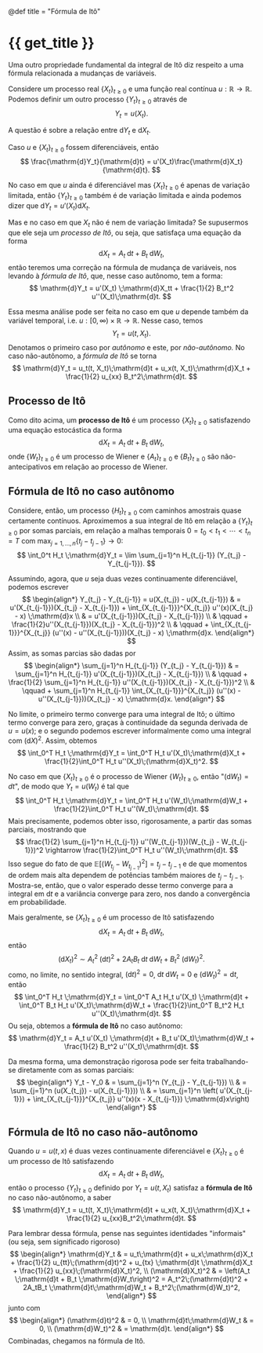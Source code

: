@def title = "Fórmula de Itô"

# {{ get_title }}

Uma outro propriedade fundamental da integral de Itô diz respeito a uma fórmula relacionada a mudanças de variáveis.

Considere um processo real $\{X_t\}_{t \geq 0}$ e uma função real contínua $u:\mathbb{R} \rightarrow \mathbb{R}$. Podemos definir um outro processo $\{Y_t\}_{t \geq 0}$ através de
$$
Y_t = u(X_t).
$$

A questão é sobre a relação entre $\mathrm{d}Y_t$ e $\mathrm{d}X_t$.

Caso $u$ e $\{X_t\}_{t \geq 0}$ fossem diferenciáveis, então
$$
\frac{\mathrm{d}Y_t}{\mathrm{d}t} = u'(X_t)\frac{\mathrm{d}X_t}{\mathrm{d}t}.
$$

No caso em que $u$ ainda é diferenciável mas $\{X_t\}_{t \geq 0}$ é apenas de variação limitada, então $\{Y_t\}_{t \geq 0}$ também é de variação limitada e ainda podemos dizer que $\mathrm{d}Y_t = u'(X_t)\mathrm{d}X_t$.

Mas e no caso em que $X_t$ não é nem de variação limitada? Se supusermos que ele seja um *processo de Itô*, ou seja, que satisfaça uma equação da forma
$$
\mathrm{d}X_t = A_t \;\mathrm{d}t + B_t \;\mathrm{d}W_t,
$$
então teremos uma correção na fórmula de mudança de variáveis, nos levando à *fórmula de Itô*, que, nesse caso autônomo, tem a forma:
$$
\mathrm{d}Y_t = u'(X_t) \;\mathrm{d}X_tt + \frac{1}{2} B_t^2 u''(X_t)\;\mathrm{d}t. 
$$

Essa mesma análise pode ser feita no caso em que $u$ depende também da variável temporal, i.e. $u:[0, \infty) \times \mathbb{R} \rightarrow \mathbb{R}$. Nesse caso, temos
$$
Y_t = u(t, X_t).
$$
Denotamos o primeiro caso por *autônomo* e este, por *não-autônomo.*  No caso não-autônomo, a *fórmula de Itô* se torna
$$
\mathrm{d}Y_t = u_t(t, X_t)\;\mathrm{d}t + u_x(t, X_t)\;\mathrm{d}X_t + \frac{1}{2} u_{xx} B_t^2\;\mathrm{d}t.
$$

## Processo de Itô

Como dito acima, um **processo de Itô** é um processo $\{X_t\}_{t \geq 0}$ satisfazendo uma equação estocástica da forma
$$
\mathrm{d}X_t = A_t \;\mathrm{d}t + B_t \;\mathrm{d}W_t,
$$
onde $\{W_t\}_{t \geq 0}$ é um processo de Wiener e $\{A_t\}_{t \geq 0}$ e $\{B_t\}_{t \geq 0}$ são não-antecipativos em relação ao processo de Wiener.

## Fórmula de Itô no caso autônomo

Considere, então, um processo $\{H_t\}_{t \geq 0}$ com caminhos amostrais quase certamente contínuos. Aproximemos a sua integral de Itô em relação a $\{Y_t\}_{t \geq 0}$ por somas parciais, em relação a malhas temporais $0 = t_0 < t_1 < \cdots < t_n = T$ com $\max_{j=1, \ldots, n}\{t_j  - t_{j-1}\} \rightarrow 0$:
$$
\int_0^t H_t \;\mathrm{d}Y_t = \lim \sum_{j=1}^n H_{t_{j-1}} (Y_{t_j} - Y_{t_{j-1}}).
$$

Assumindo, agora, que $u$ seja duas vezes continuamente diferenciável, podemos escrever
$$
\begin{align*}
Y_{t_j} - Y_{t_{j-1}} = u(X_{t_j}) - u(X_{t_{j-1}}) & = u'(X_{t_{j-1}})(X_{t_j} - X_{t_{j-1}}) + \int_{X_{t_{j-1}}}^{X_{t_j}} u''(x)(X_{t_j} - x) \;\mathrm{d}x \\
& = u'(X_{t_{j-1}})(X_{t_j} - X_{t_{j-1}}) \\
& \qquad + \frac{1}{2}u''(X_{t_{j-1}})(X_{t_j} - X_{t_{j-1}})^2 \\
&  \qquad + \int_{X_{t_{j-1}}}^{X_{t_j}} (u''(x) - u''(X_{t_{j-1}}))(X_{t_j} - x) \;\mathrm{d}x.
\end{align*}
$$
Assim, as somas parcias são dadas por
$$
\begin{align*}
\sum_{j=1}^n H_{t_{j-1}} (Y_{t_j} - Y_{t_{j-1}}) & = \sum_{j=1}^n H_{t_{j-1}} u'(X_{t_{j-1}})(X_{t_j} - X_{t_{j-1}}) \\
& \qquad + \frac{1}{2} \sum_{j=1}^n H_{t_{j-1}} u''(X_{t_{j-1}})(X_{t_j} - X_{t_{j-1}})^2 \\
& \qquad + \sum_{j=1}^n H_{t_{j-1}} \int_{X_{t_{j-1}}}^{X_{t_j}} (u''(x) - u''(X_{t_{j-1}}))(X_{t_j} - x) \;\mathrm{d}x.
\end{align*}
$$

No limite, o primeiro termo converge para uma integral de Itô; o último termo converge para zero, graças à continuidade da segunda derivada de $u = u(x)$; e o segundo podemos escrever informalmente como uma integral com $(\mathrm{d}X)^2$. Assim, obtemos
$$
\int_0^T H_t \;\mathrm{d}Y_t = \int_0^T H_t u'(X_t)\;\mathrm{d}X_t + \frac{1}{2}\int_0^T H_t u''(X_t)\;(\mathrm{d}X_t)^2.
$$

No caso em que $\{X_t\}_{t \geq 0}$ é o processo de Wiener $\{W_t\}_{t \geq 0}$, então "$(\mathrm{d}W_t) = dt$", de modo que $Y_t = u(W_t)$ é tal que
$$
\int_0^T H_t \;\mathrm{d}Y_t = \int_0^T H_t u'(W_t)\;\mathrm{d}W_t + \frac{1}{2}\int_0^T H_t u''(W_t)\;\mathrm{d}t.
$$
Mais precisamente, podemos obter isso, rigorosamente, a partir das somas parciais, mostrando que
$$
\frac{1}{2} \sum_{j=1}^n H_{t_{j-1}} u''(W_{t_{j-1}})(W_{t_j} - W_{t_{j-1}})^2 \rightarrow \frac{1}{2}\int_0^T H_t u''(W_t)\;\mathrm{d}t.
$$
Isso segue do fato de que $\mathbb{E}\left[(W_{t_j} - W_{t_{j-1}})^2\right] = t_j - t_{j-1}$ e de que momentos de ordem mais alta dependem de potências também maiores de $t_j - t_{j-1}$. Mostra-se, então, que o valor esperado desse termo converge para a integral em $\mathrm{d}t$ e a variância converge para zero, nos dando a convergência em probabilidade.

Mais geralmente, se $\{X_t\}_{t \geq 0}$ é um processo de Itô satisfazendo
$$
\mathrm{d}X_t = A_t\;\mathrm{d}t + B_t\;\mathrm{d}W_t,
$$
então
$$
(\mathrm{d}X_t)^2 \sim A_t^2\;(\mathrm{d}t)^2 + 2A_tB_t\;\mathrm{d}t\;\mathrm{d}W_t + B_t^2\;(\mathrm{d}W_t)^2.
$$
como, no limite, no sentido integral, $(\mathrm{d}t)^2 = 0$, $\mathrm{d}t\;\mathrm{d}W_t = 0$ e $(\mathrm{d}W_t)^2 = \mathrm{d}t$, então
$$
\int_0^T H_t \;\mathrm{d}Y_t = \int_0^T A_t H_t u'(X_t) \;\mathrm{d}t + \int_0^T B_t H_t u'(X_t)\;\mathrm{d}W_t + \frac{1}{2}\int_0^T B_t^2 H_t u''(X_t)\;\mathrm{d}t.
$$
Ou seja, obtemos a **fórmula de Itô** no caso autônomo:
$$
\mathrm{d}Y_t = A_t u'(X_t) \;\mathrm{d}t + B_t u'(X_t)\;\mathrm{d}W_t + \frac{1}{2} B_t^2 u''(X_t)\;\mathrm{d}t. 
$$

Da mesma forma, uma demonstração rigorosa pode ser feita trabalhando-se diretamente com as somas parciais:
$$
\begin{align*}
Y_t - Y_0 & = \sum_{j=1}^n (Y_{t_j} - Y_{t_{j-1}}) \\
  & = \sum_{j=1}^n (u(X_{t_j}) - u(X_{t_{j-1}})) \\
  & = \sum_{j=1}^n \left( u'(X_{t_{j-1}}) + \int_{X_{t_{j-1}}}^{X_{t_j}} u''(x)(x - X_{t_{j-1}}) \;\mathrm{d}x\right)
\end{align*}
$$

## Fórmula de Itô no caso não-autônomo

Quando $u = u(t, x)$ é duas vezes continuamente diferenciável e $\{X_t\}_{t\geq 0}$ é um processo de Itô satisfazendo
$$
\mathrm{d}X_t = A_t \;\mathrm{d}t + B_t \;\mathrm{d}W_t,
$$
então o processo $\{Y_t\}_{t\geq 0}$ definido por $Y_t = u(t, X_t)$ satisfaz a **fórmula de Itô** no caso não-autônomo, a saber
$$
\mathrm{d}Y_t = u_t(t, X_t)\;\mathrm{d}t + u_x(t, X_t)\;\mathrm{d}X_t + \frac{1}{2} u_{xx}B_t^2\;\mathrm{d}t.
$$

Para lembrar dessa fórmula, pense nas seguintes identidades "informais" (ou seja, sem significado rigoroso)
$$
\begin{align*}
\mathrm{d}Y_t & = u_t\;\mathrm{d}t + u_x\;\mathrm{d}X_t + \frac{1}{2} u_{tt}\;(\mathrm{d}t)^2 + u_{tx} \;\mathrm{d}t \;\mathrm{d}X_t + \frac{1}{2} u_{xx}\;(\mathrm{d}X_t)^2, \\
(\mathrm{d}X_t)^2 & = \left(A_t \;\mathrm{d}t + B_t \;\mathrm{d}W_t\right)^2 = A_t^2\;(\mathrm{d}t)^2 + 2A_tB_t \;\mathrm{d}t\;\mathrm{d}W_t + B_t^2\;(\mathrm{d}W_t)^2,
\end{align*}
$$
junto com
$$
\begin{align*}
(\mathrm{d}t)^2 & = 0, \\
\mathrm{d}t\;\mathrm{d}W_t & = 0, \\
(\mathrm{d}W_t)^2 & = \mathrm{d}t.
\end{align*}
$$
Combinadas, chegamos na fórmula de Itô.

